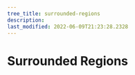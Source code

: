 ```yaml
---
tree_title: surrounded-regions
description: 
last_modified: 2022-06-09T21:23:28.2328
---
```


# Surrounded Regions
